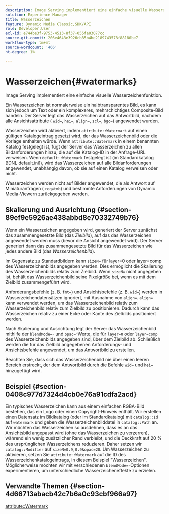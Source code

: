 ```yaml
---
description: Image Serving implementiert eine einfache visuelle Wasserzeichenfunktion.
solution: Experience Manager
title: Wasserzeichen
feature: Dynamic Media Classic,SDK/API
role: Developer,User
exl-id: e744be3f-9753-4513-8f37-055fa03077cc
source-git-commit: 206e4643e3926cb85b4be2189743578f88180be7
workflow-type: tm+mt
source-wordcount: '466'
ht-degree: 1%

---
```


# Wasserzeichen{#watermarks}

Image Serving implementiert eine einfache visuelle Wasserzeichenfunktion.

Ein Wasserzeichen ist normalerweise ein halbtransparentes Bild, es kann sich jedoch um Text oder ein komplexeres, mehrschichtiges Composite-Bild handeln. Der Server legt das Wasserzeichen auf das Antwortbild, nachdem alle Ansichtsattribute ( `wid=`, `hei=`, `align=`, `scl=`, `bgc=`) angewendet wurden.

Wasserzeichen wird aktiviert, indem `attribute::Watermark` auf einen gültigen Katalogeintrag gesetzt wird, der das Wasserzeichenbild oder die Vorlage enthalten würde. Wenn `attribute::Watermark` in einem benannten Katalog festgelegt ist, fügt der Server das Wasserzeichen zu allen Bildanforderungen hinzu, die auf die Katalog-ID in der Anfrage-URL verweisen. Wenn `default::Watermark` festgelegt ist (im Standardkatalog [!DNL default.ini]), wird das Wasserzeichen auf alle Bildanforderungen angewendet, unabhängig davon, ob sie auf einen Katalog verweisen oder nicht.

Wasserzeichen werden nicht auf Bilder angewendet, die als Antwort auf Miniaturanfragen ( `req=tmb`) und bestimmte Anforderungen von Dynamic Media-Viewern zurückgegeben werden.

## Skalierung und Ausrichtung {#section-89ef9e5926ae438abbd8e70332749b76}

Wenn ein Wasserzeichen angegeben wird, generiert der Server zunächst das zusammengesetzte Bild (das *Zielbild*), auf das das Wasserzeichen angewendet werden muss (bevor die Ansicht angewendet wird). Der Server generiert dann das zusammengesetzte Bild für das Wasserzeichen wie jedes andere Bild (das *Wasserzeichenbild*).

Im Gegensatz zu Standardbildern kann `sizeN=` für layer=0 oder layer=comp des Wasserzeichenbilds angegeben werden. Dies ermöglicht die Skalierung des Wasserzeichenbilds relativ zum Zielbild. Wenn `sizeN=` nicht angegeben ist, behält das Wasserzeichenbild seine Pixelgröße bei, wenn es mit dem Zielbild zusammengeführt wird.

Anforderungsbefehle (z. B. `fmt=`) und Ansichtsbefehle (z. B. `wid=`) werden in Wasserzeichendatensätzen ignoriert, mit Ausnahme von `align=`. `align=` kann verwendet werden, um das Wasserzeichenbild relativ zum Wasserzeichenbild relativ zum Zielbild zu positionieren. Dadurch kann das Wasserzeichen relativ zu einer Ecke oder Kante des Zielbilds positioniert werden.

Nach Skalierung und Ausrichtung legt der Server das Wasserzeichenbild mithilfe der `blendMode=`- und `opac=`-Werte, die für `layer=0` oder `layer=comp` des Wasserzeichenbilds angegeben sind, über dem Zielbild ab. Schließlich werden die für das Zielbild angegebenen Anforderungs- und Ansichtsbefehle angewendet, um das Antwortbild zu erstellen.

Beachten Sie, dass sich das Wasserzeichenbild nie über einen leeren Bereich erstreckt, der dem Antwortbild durch die Befehle `wid=` und `hei=` hinzugefügt wird.

## Beispiel {#section-0408c977d7324d4cb0e76a91cdfa2acd}

Ein typisches Wasserzeichen kann aus einem einfachen RGBA-Bild bestehen, das ein Logo oder einen Copyright-Hinweis enthält. Wir erstellen einen Datensatz im Bildkatalog (oder im Standardkatalog) mit `catalog::Id` auf `watermark` und geben die Wasserzeichenbilddatei in `catalog::Path` an. Wir möchten das Wasserzeichen so ausdehnen, dass es an das Ansichtsbild angepasst wird (ohne das Wasserzeichen zu verzerren), während ein wenig zusätzlicher Rand verbleibt, und die Deckkraft auf 20 % des ursprünglichen Wasserzeichens reduzieren. Daher setzen wir `catalog::Modifier` auf `sizeN=0.9,0.9&opac=20`. Um Wasserzeichen zu aktivieren, setzen Sie `attribute::Watermark` auf die ID des Wasserzeichenkatalogeintrags, in diesem Beispiel &quot;Wasserzeichen&quot;. Möglicherweise möchten wir mit verschiedenen `blendMode=`-Optionen experimentieren, um unterschiedliche Wasserzeicheneffekte zu erzielen.

## Verwandte Themen {#section-4d66713abacb42c7b6a0c93cbf966a97}

[attribute::Watermark](../../../../../is-api/image-catalog/image-serving-api-ref/c-image-catalog-reference/c-attributes-reference/r-watermark.md#reference-942b50acb2dd43a5ae498dc41ea9ac9b)
